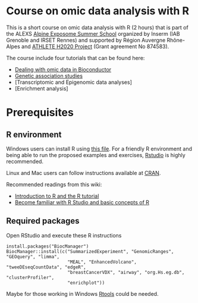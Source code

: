 # Course on omic data analysis with R 
This is a short course on omic data analysis with R (2 hours) that is part of the ALEXS [Alpine Exposome Summer School](https://exposomesummerschool.com/) organized by Inserm (IAB Grenoble and IRSET Rennes) and supported by Région Auvergne Rhône-Alpes and [ATHLETE H2020 Project](https://athleteproject.eu/) (Grant agreement No 874583).

The course include four tutorials that can be found here:

- [Dealing with omic data in Bioconductor](https://rpubs.com/jrgonzalezISGlobal/omicBioC)
- [Genetic association studies](https://rpubs.com/jrgonzalezISGlobal/SNPassoc)
- [Transcriptomic and Epigenomic data analyses]
- [Enrichment analysis]


# Prerequisites

## R environment

Windows users can install R using [this file](https://cran.r-project.org/bin/windows/base/). For a friendly R environment and being able to run the proposed examples and exercises, [Rstudio](https://rstudio.com/products/rstudio/) is highly recommended.

Linux and Mac users can follow instructions available at [CRAN](https://cran.r-project.org/).

Recommended readings from this wiki:

* [Introduction to R and the R tutorial](https://data2knowledge.atlassian.net/wiki/spaces/DSDEV/pages/1722122263/2020-21+Winter+DataSHIELD+beginners+workshops+including+ATHLETE+GA+workshop)
* [Become familiar with R Studio and basic concepts of R](https://data2knowledge.atlassian.net/wiki/spaces/DSDEV/pages/707428353/Become+familiar+with+R+Studio+and+basic+concepts+of+R)

## Required packages

Open RStudio and execute these R instructions 

```
install.packages("BiocManager")
BiocManager::install(c("SummarizedExperiment", "GenomicRanges", "GEOquery", "limma",
                       "MEAL", "EnhancedVolcano", "tweeDEseqCountData", "edgeR",
                       "breastCancerVDX", "airway", "org.Hs.eg.db", "clusterProfiler",
                       "enrichplot"))                        
```

Maybe for those working in Windows [Rtools](https://cran.r-project.org/bin/windows/Rtools/) could be needed.



